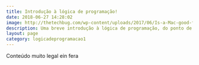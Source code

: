 ```yaml
---
title: Introdução à lógica de programação!
date: 2018-06-27 14:28:02
image: http://thetechbug.com/wp-content/uploads/2017/06/Is-a-Mac-good-for-programming-810x380.jpg
description: Uma breve introdução à lógica de programação, do ponto de vista da programação estruturada
layout: page
category: logicadeprogramacao1
---
```


Conteúdo muito legal ein fera